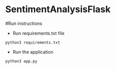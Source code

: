 # SentimentAnalysisFlask

#Run instructions

* Run requirements.txt file
```
python3 requirements.txt
```

* Run the application 
```
python3 app.py
```
